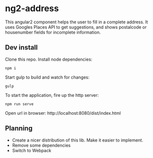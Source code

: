 # ng2-address #

This angular2 component helps the user to fill in a complete address. It uses Googles Places API to get suggestions, and shows postalcode or housenumber fields for incomplete information.

## Dev install ##

Clone this repo. Install node dependencies:
```
npm i
```
Start gulp to build and watch for changes:
```
gulp
```

To start the application, fire up the http server:
```
npm run serve
```
Open url in browser: http://localhost:8080/dist/index.html

## Planning ##
* Create a nicer distribution of this lib. Make it easier to implement.
* Remove some dependencies
* Switch to Webpack
